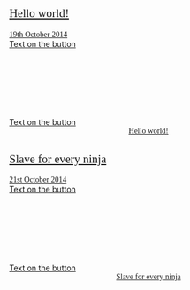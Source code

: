 <div class="vc_row vc_clearfix vc_grid vc_pageable-wrapper vc_hook_hover" data-vc-pageable-content="true"><div class="vc_pageable-slide-wrapper" data-vc-grid-content="true"><div class="vc_grid-item  vc_col-sm-4 vc_grid-term-1"><div class="vc_grid-item-mini"><div class="vc_grid-item-animated-block vc_grid-item-animate vc_grid-item-animate-scaleRotateIn" data-vc-animation="scaleRotateIn">
<div class="vc_gitem-zone vc_gitem-zone-a vc_grid-item-background-cover" style="background-image: url(&#039;http://localhost/~time2type/wp-content/uploads/2014/10/sleeve-tattoo-ideas-5.jpg&#039;);height: 200px;"><div class="vc_gitem-zone-mini"><div class="vc_row vc_gitem-col-position-top"><div class="vc_col-sm-12 vc_gitem-col vc_gitem-col-align-right"><div class="vc_custom_heading wpb_content_element vc_gitem-post-data vc_gitem-post-data-source-post_title" ><h2 style="font-family:Abril Fatface;font-weight:400;font-style:normal"><a href="http://localhost/~time2type/?p=1" class="vc_gitem-link">Hello world!</a></h2></div></div></div><div class="vc_row vc_gitem-col-position-middle"><div class="vc_col-sm-12 vc_gitem-col vc_gitem-col-align-left"><div class="vc_custom_heading wpb_content_element vc_gitem-post-data vc_gitem-post-data-source-post_date" ><div style="text-align: left;font-family:Abril Fatface;font-weight:400;font-style:normal"><a href="http://localhost/~time2type/?p=1" class="vc_gitem-link">19th October 2014</a></div></div></div></div><div class="vc_row vc_gitem-col-position-bottom"><div class="vc_col-sm-12 vc_gitem-col vc_gitem-col-align-left"><a class="vc_btn vc_btn_blue vc_btn-blue vc_btn_md vc_btn-md vc_btn_rounded" href=""
   title="" target="">
	Text on the button</a>

</div></div></div></div>
<div class="vc_gitem-zone vc_gitem-zone-b vc_custom_1418204399089 vc_gitem-is-link"><div class="vc_gitem-zone-mini" data-vc-post-link="http://localhost/~time2type/?p=1"><div class="vc_row vc_gitem-col-position-top"><div class="vc_col-sm-12 vc_gitem-col vc_gitem-col-align-center"><a class="vc_btn vc_btn_blue vc_btn-blue vc_btn_md vc_btn-md vc_btn_rounded" href=""
   title="" target="">
	Text on the button</a>

</div></div><div class="vc_row vc_gitem-col-position-middle"><div class="vc_col-sm-6 vc_gitem-col vc_gitem-col-align-left"><div class="vc_separator wpb_content_element vc_sep_width_100 vc_sep_pos_align_center vc_separator_no_text vc_sep_color_grey">
	<span class="vc_sep_holder vc_sep_holder_l"><span class="vc_sep_line"></span></span>
		<span class="vc_sep_holder vc_sep_holder_r"><span class="vc_sep_line"></span></span>
</div>

</div><div class="vc_col-sm-6 vc_gitem-col vc_gitem-col-align-left"><div class="vc_separator wpb_content_element vc_sep_width_100 vc_sep_pos_align_center vc_separator_no_text vc_sep_color_grey">
	<span class="vc_sep_holder vc_sep_holder_l"><span class="vc_sep_line"></span></span>
		<span class="vc_sep_holder vc_sep_holder_r"><span class="vc_sep_line"></span></span>
</div>

</div></div><div class="vc_row vc_gitem-col-position-bottom"><div class="vc_col-sm-12 vc_gitem-col vc_gitem-col-align-center"><div class="vc_custom_heading wpb_content_element vc_gitem-post-data vc_gitem-post-data-source-post_title" ><div style="color: #7ddb1e;text-align: center;font-family:Abril Fatface;font-weight:400;font-style:normal"><a href="http://localhost/~time2type/?p=1" class="vc_gitem-link">Hello world!</a></div></div></div></div></div></div></div>
</div></div>
<div class="vc_grid-item  vc_col-sm-4 vc_grid-term-1"><div class="vc_grid-item-mini"><div class="vc_grid-item-animated-block vc_grid-item-animate vc_grid-item-animate-scaleRotateIn" data-vc-animation="scaleRotateIn">
<div class="vc_gitem-zone vc_gitem-zone-a vc_grid-item-background-cover" style="background-image: url(&#039;http://localhost/~time2type/wp-content/uploads/2014/10/73-Eye-and-brid-full-sleeve-tattoo.jpg&#039;);height: 200px;"><div class="vc_gitem-zone-mini"><div class="vc_row vc_gitem-col-position-top"><div class="vc_col-sm-12 vc_gitem-col vc_gitem-col-align-right"><div class="vc_custom_heading wpb_content_element vc_gitem-post-data vc_gitem-post-data-source-post_title" ><h2 style="font-family:Abril Fatface;font-weight:400;font-style:normal"><a href="http://localhost/~time2type/?p=21" class="vc_gitem-link">Slave for every ninja</a></h2></div></div></div><div class="vc_row vc_gitem-col-position-middle"><div class="vc_col-sm-12 vc_gitem-col vc_gitem-col-align-left"><div class="vc_custom_heading wpb_content_element vc_gitem-post-data vc_gitem-post-data-source-post_date" ><div style="text-align: left;font-family:Abril Fatface;font-weight:400;font-style:normal"><a href="http://localhost/~time2type/?p=21" class="vc_gitem-link">21st October 2014</a></div></div></div></div><div class="vc_row vc_gitem-col-position-bottom"><div class="vc_col-sm-12 vc_gitem-col vc_gitem-col-align-left"><a class="vc_btn vc_btn_blue vc_btn-blue vc_btn_md vc_btn-md vc_btn_rounded" href=""
   title="" target="">
	Text on the button</a>

</div></div></div></div>
<div class="vc_gitem-zone vc_gitem-zone-b vc_custom_1418204399089 vc_gitem-is-link"><div class="vc_gitem-zone-mini" data-vc-post-link="http://localhost/~time2type/?p=21"><div class="vc_row vc_gitem-col-position-top"><div class="vc_col-sm-12 vc_gitem-col vc_gitem-col-align-center"><a class="vc_btn vc_btn_blue vc_btn-blue vc_btn_md vc_btn-md vc_btn_rounded" href=""
   title="" target="">
	Text on the button</a>

</div></div><div class="vc_row vc_gitem-col-position-middle"><div class="vc_col-sm-6 vc_gitem-col vc_gitem-col-align-left"><div class="vc_separator wpb_content_element vc_sep_width_100 vc_sep_pos_align_center vc_separator_no_text vc_sep_color_grey">
	<span class="vc_sep_holder vc_sep_holder_l"><span class="vc_sep_line"></span></span>
		<span class="vc_sep_holder vc_sep_holder_r"><span class="vc_sep_line"></span></span>
</div>

</div><div class="vc_col-sm-6 vc_gitem-col vc_gitem-col-align-left"><div class="vc_separator wpb_content_element vc_sep_width_100 vc_sep_pos_align_center vc_separator_no_text vc_sep_color_grey">
	<span class="vc_sep_holder vc_sep_holder_l"><span class="vc_sep_line"></span></span>
		<span class="vc_sep_holder vc_sep_holder_r"><span class="vc_sep_line"></span></span>
</div>

</div></div><div class="vc_row vc_gitem-col-position-bottom"><div class="vc_col-sm-12 vc_gitem-col vc_gitem-col-align-center"><div class="vc_custom_heading wpb_content_element vc_gitem-post-data vc_gitem-post-data-source-post_title" ><div style="color: #7ddb1e;text-align: center;font-family:Abril Fatface;font-weight:400;font-style:normal"><a href="http://localhost/~time2type/?p=21" class="vc_gitem-link">Slave for every ninja</a></div></div></div></div></div></div></div>
</div></div>
</div></div>
